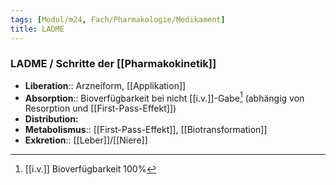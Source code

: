 ```yaml
---
tags: [Modul/m24, Fach/Pharmakologie/Medikament]
title: LADME
---
```

### LADME / Schritte der [[Pharmakokinetik]]
- **Liberation**:: Arzneiform, [[Applikation]]
- **Absorption**:: Bioverfügbarkeit bei nicht [[i.v.]]-Gabe[^1] (abhängig von Resorption und [[First-Pass-Effekt]])
- **Distribution:**
- **Metabolismus**:: [[First-Pass-Effekt]], [[Biotransformation]]
- **Exkretion**:: [[Leber]]/[[Niere]]

[^1]: [[i.v.]] Bioverfügbarkeit 100%